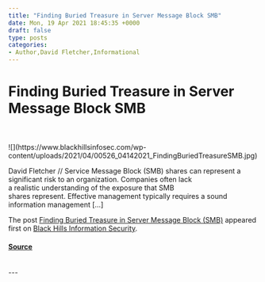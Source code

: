 ```yaml
---
title: "Finding Buried Treasure in Server Message Block SMB"
date: Mon, 19 Apr 2021 18:45:35 +0000
draft: false
type: posts
categories: 
- Author,David Fletcher,Informational
---
```

# Finding Buried Treasure in Server Message Block SMB

<br/>

<br/>
![](https://www.blackhillsinfosec.com/wp-content/uploads/2021/04/00526_04142021_FindingBuriedTreasureSMB.jpg)

David Fletcher // Service Message Block (SMB) shares can represent a significant risk to an organization. Companies often lack a realistic understanding of the exposure that SMB shares represent. Effective management typically requires a sound information management \[…\]

The post [Finding Buried Treasure in Server Message Block (SMB)](https://www.blackhillsinfosec.com/finding-buried-treasure-in-server-message-block-smb/) appeared first on [Black Hills Information Security](https://www.blackhillsinfosec.com).

#### [Source](https://www.blackhillsinfosec.com/finding-buried-treasure-in-server-message-block-smb/)

<br/>
---
